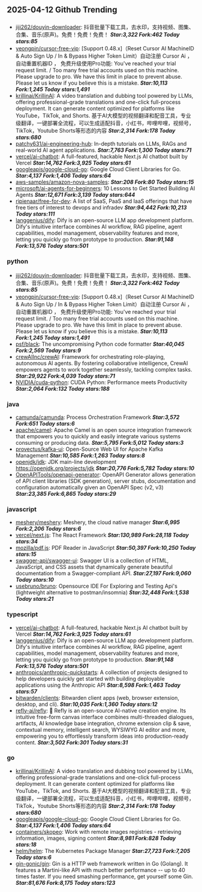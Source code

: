 ## 2025-04-12 Github Trending

### 
* [jiji262/douyin-downloader](https://github.com/jiji262/douyin-downloader): 抖音批量下载工具，去水印，支持视频、图集、合集、音乐(原声)。免费！免费！免费！ ***Star:3,322 Fork:462 Today stars:85***
* [yeongpin/cursor-free-vip](https://github.com/yeongpin/cursor-free-vip): [Support 0.48.x]（Reset Cursor AI MachineID & Auto Sign Up / In & Bypass Higher Token Limit）自动注册 Cursor Ai ，自动重置机器ID ， 免费升级使用Pro功能: You've reached your trial request limit. / Too many free trial accounts used on this machine. Please upgrade to pro. We have this limit in place to prevent abuse. Please let us know if you believe this is a mistake. ***Star:10,113 Fork:1,245 Today stars:1,491***
* [krillinai/KrillinAI](https://github.com/krillinai/KrillinAI): A video translation and dubbing tool powered by LLMs, offering professional-grade translations and one-click full-process deployment. It can generate content optimized for platforms like YouTube，TikTok, and Shorts. 基于AI大模型的视频翻译和配音工具，专业级翻译，一键部署全流程，可以生成适配抖音，小红书，哔哩哔哩，视频号，TikTok，Youtube Shorts等形态的内容 ***Star:2,314 Fork:178 Today stars:680***
* [patchy631/ai-engineering-hub](https://github.com/patchy631/ai-engineering-hub): In-depth tutorials on LLMs, RAGs and real-world AI agent applications. ***Star:7,763 Fork:1,300 Today stars:71***
* [vercel/ai-chatbot](https://github.com/vercel/ai-chatbot): A full-featured, hackable Next.js AI chatbot built by Vercel ***Star:14,762 Fork:3,925 Today stars:61***
* [googleapis/google-cloud-go](https://github.com/googleapis/google-cloud-go): Google Cloud Client Libraries for Go. ***Star:4,137 Fork:1,406 Today stars:64***
* [aws-samples/amazon-nova-samples](https://github.com/aws-samples/amazon-nova-samples):  ***Star:208 Fork:80 Today stars:15***
* [microsoft/ai-agents-for-beginners](https://github.com/microsoft/ai-agents-for-beginners): 10 Lessons to Get Started Building AI Agents ***Star:12,671 Fork:3,139 Today stars:644***
* [ripienaar/free-for-dev](https://github.com/ripienaar/free-for-dev): A list of SaaS, PaaS and IaaS offerings that have free tiers of interest to devops and infradev ***Star:94,442 Fork:10,213 Today stars:111***
* [langgenius/dify](https://github.com/langgenius/dify): Dify is an open-source LLM app development platform. Dify's intuitive interface combines AI workflow, RAG pipeline, agent capabilities, model management, observability features and more, letting you quickly go from prototype to production. ***Star:91,148 Fork:13,576 Today stars:501***

### python
* [jiji262/douyin-downloader](https://github.com/jiji262/douyin-downloader): 抖音批量下载工具，去水印，支持视频、图集、合集、音乐(原声)。免费！免费！免费！ ***Star:3,322 Fork:462 Today stars:85***
* [yeongpin/cursor-free-vip](https://github.com/yeongpin/cursor-free-vip): [Support 0.48.x]（Reset Cursor AI MachineID & Auto Sign Up / In & Bypass Higher Token Limit）自动注册 Cursor Ai ，自动重置机器ID ， 免费升级使用Pro功能: You've reached your trial request limit. / Too many free trial accounts used on this machine. Please upgrade to pro. We have this limit in place to prevent abuse. Please let us know if you believe this is a mistake. ***Star:10,113 Fork:1,245 Today stars:1,491***
* [psf/black](https://github.com/psf/black): The uncompromising Python code formatter ***Star:40,045 Fork:2,569 Today stars:9***
* [crewAIInc/crewAI](https://github.com/crewAIInc/crewAI): Framework for orchestrating role-playing, autonomous AI agents. By fostering collaborative intelligence, CrewAI empowers agents to work together seamlessly, tackling complex tasks. ***Star:29,922 Fork:4,039 Today stars:71***
* [NVIDIA/cuda-python](https://github.com/NVIDIA/cuda-python): CUDA Python: Performance meets Productivity ***Star:2,064 Fork:132 Today stars:188***

### java
* [camunda/camunda](https://github.com/camunda/camunda): Process Orchestration Framework ***Star:3,572 Fork:651 Today stars:6***
* [apache/camel](https://github.com/apache/camel): Apache Camel is an open source integration framework that empowers you to quickly and easily integrate various systems consuming or producing data. ***Star:5,795 Fork:5,012 Today stars:3***
* [provectus/kafka-ui](https://github.com/provectus/kafka-ui): Open-Source Web UI for Apache Kafka Management ***Star:10,585 Fork:1,263 Today stars:8***
* [openjdk/jdk](https://github.com/openjdk/jdk): JDK main-line development https://openjdk.org/projects/jdk ***Star:20,776 Fork:5,782 Today stars:10***
* [OpenAPITools/openapi-generator](https://github.com/OpenAPITools/openapi-generator): OpenAPI Generator allows generation of API client libraries (SDK generation), server stubs, documentation and configuration automatically given an OpenAPI Spec (v2, v3) ***Star:23,385 Fork:6,865 Today stars:29***

### javascript
* [meshery/meshery](https://github.com/meshery/meshery): Meshery, the cloud native manager ***Star:6,995 Fork:2,206 Today stars:6***
* [vercel/next.js](https://github.com/vercel/next.js): The React Framework ***Star:130,989 Fork:28,118 Today stars:34***
* [mozilla/pdf.js](https://github.com/mozilla/pdf.js): PDF Reader in JavaScript ***Star:50,397 Fork:10,250 Today stars:15***
* [swagger-api/swagger-ui](https://github.com/swagger-api/swagger-ui): Swagger UI is a collection of HTML, JavaScript, and CSS assets that dynamically generate beautiful documentation from a Swagger-compliant API. ***Star:27,197 Fork:9,060 Today stars:10***
* [usebruno/bruno](https://github.com/usebruno/bruno): Opensource IDE For Exploring and Testing Api's (lightweight alternative to postman/insomnia) ***Star:32,448 Fork:1,538 Today stars:21***

### typescript
* [vercel/ai-chatbot](https://github.com/vercel/ai-chatbot): A full-featured, hackable Next.js AI chatbot built by Vercel ***Star:14,762 Fork:3,925 Today stars:61***
* [langgenius/dify](https://github.com/langgenius/dify): Dify is an open-source LLM app development platform. Dify's intuitive interface combines AI workflow, RAG pipeline, agent capabilities, model management, observability features and more, letting you quickly go from prototype to production. ***Star:91,148 Fork:13,576 Today stars:501***
* [anthropics/anthropic-quickstarts](https://github.com/anthropics/anthropic-quickstarts): A collection of projects designed to help developers quickly get started with building deployable applications using the Anthropic API ***Star:8,598 Fork:1,463 Today stars:57***
* [bitwarden/clients](https://github.com/bitwarden/clients): Bitwarden client apps (web, browser extension, desktop, and cli). ***Star:10,035 Fork:1,360 Today stars:12***
* [refly-ai/refly](https://github.com/refly-ai/refly): 🎨 Refly is an open-source AI-native creation engine. Its intuitive free-form canvas interface combines multi-threaded dialogues, artifacts, AI knowledge base integration, chrome extension clip & save, contextual memory, intelligent search, WYSIWYG AI editor and more, empowering you to effortlessly transform ideas into production-ready content. ***Star:3,502 Fork:301 Today stars:31***

### go
* [krillinai/KrillinAI](https://github.com/krillinai/KrillinAI): A video translation and dubbing tool powered by LLMs, offering professional-grade translations and one-click full-process deployment. It can generate content optimized for platforms like YouTube，TikTok, and Shorts. 基于AI大模型的视频翻译和配音工具，专业级翻译，一键部署全流程，可以生成适配抖音，小红书，哔哩哔哩，视频号，TikTok，Youtube Shorts等形态的内容 ***Star:2,314 Fork:178 Today stars:680***
* [googleapis/google-cloud-go](https://github.com/googleapis/google-cloud-go): Google Cloud Client Libraries for Go. ***Star:4,137 Fork:1,406 Today stars:64***
* [containers/skopeo](https://github.com/containers/skopeo): Work with remote images registries - retrieving information, images, signing content ***Star:8,981 Fork:828 Today stars:18***
* [helm/helm](https://github.com/helm/helm): The Kubernetes Package Manager ***Star:27,723 Fork:7,205 Today stars:6***
* [gin-gonic/gin](https://github.com/gin-gonic/gin): Gin is a HTTP web framework written in Go (Golang). It features a Martini-like API with much better performance -- up to 40 times faster. If you need smashing performance, get yourself some Gin. ***Star:81,676 Fork:8,175 Today stars:123***
